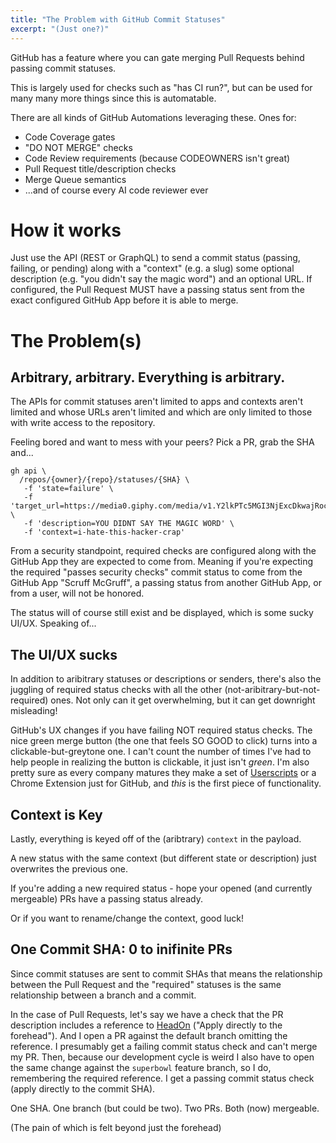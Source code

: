 ```yaml
---
title: "The Problem with GitHub Commit Statuses"
excerpt: "(Just one?)"
---
```


GitHub has a feature where you can gate merging Pull Requests behind passing commit statuses.

This is largely used for checks such as "has CI run?", but can be used for many many more things since this is automatable.

There are all kinds of GitHub Automations leveraging these. Ones for:

- Code Coverage gates
- "DO NOT MERGE" checks
- Code Review requirements (because CODEOWNERS isn't great)
- Pull Request title/description checks
- Merge Queue semantics
- ...and of course every AI code reviewer ever

# How it works

Just use the API (REST or GraphQL) to send a commit status (passing, failing, or pending) along with a "context" (e.g. a slug)
some optional description (e.g. "you didn't say the magic word") and an optional URL.
If configured, the Pull Request MUST have a passing status sent from the exact configured GitHub App 
before it is able to merge.

# The Problem(s)

## Arbitrary, arbitrary. Everything is arbitrary.

The APIs for commit statuses aren't limited to apps and contexts aren't limited and whose URLs aren't limited and which are only
limited to those with write access to the repository.

Feeling bored and want to mess with your peers? Pick a PR, grab the SHA and...

```
gh api \
  /repos/{owner}/{repo}/statuses/{SHA} \
   -f 'state=failure' \
   -f 'target_url=https://media0.giphy.com/media/v1.Y2lkPTc5MGI3NjExcDkwajRocjlpazJ6NXIzbXRlbWg1ZThneml5NzQ4a29sajZkcmZ6MyZlcD12MV9pbnRlcm5hbF9naWZfYnlfaWQmY3Q9Zw/owRSsSHHoVYFa/giphy.gif' \
   -f 'description=YOU DIDNT SAY THE MAGIC WORD' \
   -f 'context=i-hate-this-hacker-crap'
```

From a security standpoint, required checks are configured along with the GitHub App they are expected to come from.
Meaning if you're expecting the required "passes security checks" commit status to come from the GitHub App "Scruff McGruff",
a passing status from another GitHub App, or from a user, will not be honored.

The status will of course still exist and be displayed, which is some sucky UI/UX. Speaking of...

## The UI/UX sucks

In addition to aribitrary statuses or descriptions or senders, there's also the juggling of required status checks with all
the other (not-aribitrary-but-not-required) ones. Not only can it get overwhelming, but it can get downright misleading!

GitHub's UX changes if you have failing NOT required status checks. The nice green merge button (the one that feels SO GOOD to click)
turns into a clickable-but-greytone one. I can't count the number of times I've had to help people in realizing the button is clickable,
it just isn't _green_. I'm also pretty sure as every company matures they make a set of [Userscripts](https://en.wikipedia.org/wiki/Userscript) or a Chrome Extension just for GitHub,
and _this_ is the first piece of functionality.

## Context is Key

Lastly, everything is keyed off of the (aribtrary) `context` in the payload.

A new status with the same context (but different state or description) just overwrites the previous one.

If you're adding a new required status - hope your opened (and currently mergeable) PRs have a passing 
status already.

Or if you want to rename/change the context, good luck!

## One Commit SHA: 0 to inifinite PRs

Since commit statuses are sent to commit SHAs that means the relationship between the Pull Request and the "required" statuses
is the same relationship between a branch and a commit.

In the case of Pull Requests, let's say we have a check that the PR description includes a reference to [HeadOn](https://en.wikipedia.org/wiki/HeadOn) ("Apply directly to the forehead").
And I open a PR against the default branch omitting the reference. I presumably get a failing commit status check and can't merge my PR.
Then, because our development cycle is weird I also have to open the same change against the `superbowl` feature branch, so I do, remembering
the required reference. I get a passing commit status check (apply directly to the commit SHA).

One SHA. One branch (but could be two). Two PRs. Both (now) mergeable.

(The pain of which is felt beyond just the forehead)
